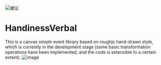 ![建议](https://github.com/Prince-Hervoet/HandinessVerbal/assets/122962161/af565377-a0c5-42ac-84b6-2227f59ae8db)
# HandinessVerbal

This is a canvas simple event library based on roughjs hand-drawn style, which is currently in the development stage (some basic transformation operations have been implemented, and the code is extensible to a certain extent).
![image](https://github.com/Prince-Hervoet/HandinessVerbal/assets/122962161/a3c5e949-02c1-4282-a4af-efd000aa8637)

